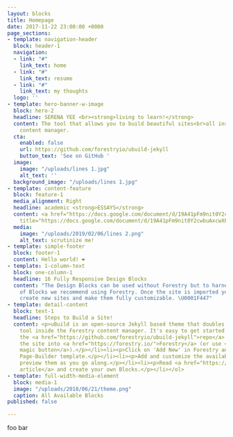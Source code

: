 ```yaml
---
layout: blocks
title: Homepage
date: 2017-11-22 23:00:00 +0000
page_sections:
- template: navigation-header
  block: header-1
  navigation:
  - link: "#"
    link_text: home
  - link: "#"
    link_text: resume
  - link: "#"
    link_text: my thoughts
  logo: ''
- template: hero-banner-w-image
  block: hero-2
  headline: SERENA YEE <br><strong>living to learn!</strong>
  content: The tool that allows you to build beautiful sites<br>all inside Forestry's
    content manager.
  cta:
    enabled: false
    url: https://github.com/forestryio/ubuild-jekyll
    button_text: 'See on GitHub '
  image:
    image: "/uploads/lines 1.jpg"
    alt_text: ''
  background_image: "/uploads/lines 1.jpg"
- template: content-feature
  block: feature-1
  media_alignment: Right
  headline: academic <strong>ESSAYS</strong>
  content: <a href="https://docs.google.com/document/d/19A41pFm9nit0Y2cwbuAxcwXFBKq6qB9mUyPgoGjaryU/edit?usp=sharing"
    title="https://docs.google.com/document/d/19A41pFm9nit0Y2cwbuAxcwXFBKq6qB9mUyPgoGjaryU/edit?usp=sharing">https://docs.google.com/document/d/19A41pFm9nit0Y2cwbuAxcwXFBKq6qB9mUyPgoGjaryU/edit?usp=sharing</a>
  media:
    image: "/uploads/2019/02/06/lines 2.png"
    alt_text: scrutinize me!
- template: simple-footer
  block: footer-1
  content: Hello world! ❤︎
- template: 1-column-text
  block: one-column-1
  headline: 16 Fully Responsive Design Blocks
  content: "The Design Blocks can be used without Forestry but to harness the power
    of Blocks we recommend using Forestry. Once the site is imported you can immediately
    create new sites and make them fully customizable. \U0001F447"
- template: detail-content
  block: text-1
  headline: Steps to Build a Site!
  content: <p>uBuild is an open-source Jekyll based theme that doubles as a builder
    tool inside the Forestry content manager. It's easy to get started!</p><ol><li><p>Fork
    the <a href="https://github.com/forestryio/ubuild-jekyll">repo</a> and import
    the site into <a href="https://forestry.io/">Forestry</a> (or use <a href="https://forestry.io/blog/ubuild-a-new-theme-for-static-sites-using-blocks#even-quicker-start">our
    magic button</a>).</p></li><li><p>Click on 'Add New' in Forestry and select the
    Page-Builder template.</p></li><li><p>Add and customize the available Blocks and
    preview them as you go along.</p></li><li><p>Read <a href="https://forestry.io/blog/ubuild-a-new-theme-for-static-sites-using-blocks/">our
    article</a> and create your own Blocks.</p></li></ol>
- template: full-width-media-element
  block: media-1
  image: "/uploads/2018/06/21/theme.png"
  caption: All Available Blocks
published: false

---
```

foo bar